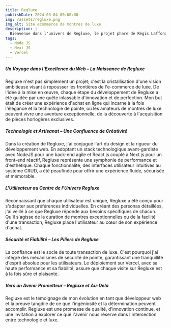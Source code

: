 ```yaml
---
title: Regluxe
publishDate: 2024-03-04 00:00:00
img: /assets/regluxe.png
img_alt: Site ecommerce de montres de luxe
description: |
  Bienvenue dans l'univers de Regluxe, le projet phare de Régis Laffond où le développement web atteint de nouveaux sommets. Cette plateforme innovante conçue avec Node.js, Express et Next.js est un témoignage de l'artisanat numérique, offrant une expérience utilisateur d'exception pour l'e-commerce de montres de luxe. Découvrez une synergie parfaite entre esthétique raffinée et technologie avancée, et comment chaque détail est pensé pour une navigation intuitive et sécurisée.
tags:
  - Node JS
  - Next JS
  - Vercel
---
```


##### Un Voyage dans l'Excellence du Web – La Naissance de Regluxe
Regluxe n'est pas simplement un projet; c'est la cristallisation d'une vision ambitieuse visant à repousser les frontières de l'e-commerce de luxe. De l'idée à la mise en œuvre, chaque étape du développement de Regluxe a été guidée par une quête inlassable d'innovation et de perfection. Mon but était de créer une expérience d'achat en ligne qui incarne à la fois l'élégance et la technologie de pointe, où les amateurs de montres de luxe peuvent vivre une aventure exceptionnelle, de la découverte à l'acquisition de pièces horlogères exclusives.

##### Technologie et Artisanat – Une Confluence de Créativité
Dans la création de Regluxe, j'ai conjugué l'art du design et la rigueur du développement web. En adoptant un stack technologique avant-gardiste avec NodeJS pour une back-end agile et React.js couplé à Next.js pour un front-end réactif, Regluxe représente une symphonie de performance et d'esthétique. Chaque fonctionnalité, des interfaces utilisateur intuitives au système CRUD, a été peaufinée pour offrir une expérience fluide, sécurisée et mémorable.

##### L'Utilisateur au Centre de l'Univers Regluxe
Reconnaissant que chaque utilisateur est unique, Regluxe a été conçu pour s'adapter aux préférences individuelles. En créant des personas détaillées, j'ai veillé à ce que Regluxe réponde aux besoins spécifiques de chacun. Qu'il s'agisse de la curation de montres exceptionnelles ou de la facilité d'une transaction, Regluxe place l'utilisateur au cœur de son expérience d'achat.

##### Sécurité et Fiabilité – Les Piliers de Regluxe
La confiance est le socle de toute transaction de luxe. C'est pourquoi j'ai intégré des mécanismes de sécurité de pointe, garantissant une tranquillité d'esprit absolue pour les utilisateurs. Le déploiement sur Vercel, avec sa haute performance et sa fiabilité, assure que chaque visite sur Regluxe est à la fois sûre et plaisante.

##### Vers un Avenir Prometteur – Regluxe et Au-Delà
Regluxe est le témoignage de mon évolution en tant que développeur web et la preuve tangible de ce que l'ingéniosité et la détermination peuvent accomplir. Regluxe est une promesse de qualité, d'innovation continue, et une invitation à explorer ce que l'avenir nous réserve dans l'intersection entre technologie et luxe.
